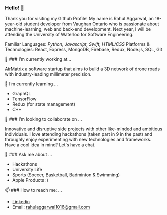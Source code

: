 ### Hello! 👋

Thank you for visiting my Github Profile! My name is Rahul Aggarwal, an 18-year-old student developer from Vaughan Ontario who is passionate about machine-learning, web and back-end development. Next year, I will be attending the University of Waterloo for Software Engineering.

Familiar Languages: *Python, Javascript, Swift, HTML/CSS* 
Platforms & Technologies: React, Express, MongoDB, Firebase, Redux, Node.js, SQL, Git

🔭 ### I’m currently working at...

[AirMatrix](https://airmatrix.ca/) a software startup that aims to build a 3D network of drone roads with industry-leading millimeter precision.

🌱 I’m currently learning ...

- GraphQL 
- TensorFlow
- Redux (for state management)
- C++ 

👯 ### I’m looking to collaborate on ...

Innovative and disruptive side projects with other like-minded and ambitious individuals. I love attending hackathons (taken part in 9 in the past) and throughly enjoy experimenting with new technologies and frameworks. Have a cool idea in mind? Let's have a chat. 

💬 ### Ask me about ...

- Hackathons
- University Life
- Sports (Soccer, Basketball, Badminton & Swimming)
- Apple Products :)

📫 ### How to reach me: ...

- [Linkedin](https://www.linkedin.com/in/rahul1016/) 
- Email: rahulaggarwal1016@gmail.com
